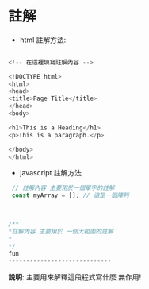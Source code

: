 # 註解

* html 註解方法:
```javascript
  
<!-- 在這裡填寫註解內容 -->

<!DOCTYPE html>
<html>
<head>
<title>Page Title</title>
</head>
<body>

<h1>This is a Heading</h1>
<p>This is a paragraph.</p>

</body>
</html>
```

* javascript 註解方法
``` javascript
 // 註解內容 主要用於一個單字的註解
 const myArray = []; // 這是一個陣列

-----------------------------

/**
*註解內容 主要用於 一個大範圍的註解
* 
*/
fun
-----------------------------

```

**說明**: 主要用來解釋這段程式寫什麼 無作用!